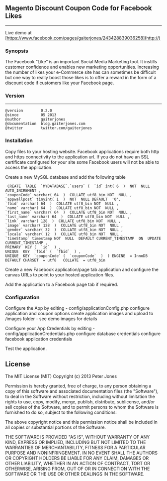 ## Magento Discount Coupon Code for Facebook Likes
***

Live demo at [https://www.facebook.com/pages/gaiterjones/243428839036258](http://)

### Synopsis
The Facebook “Like” is an important Social Media Marketing tool. It instills customer confidence and enables new marketing opportunities. Increasing the number of likes your e-Commerce site has can sometimes be difficult but one way to really boost those likes is to offer a reward in the form of a discount code if customers like your Facebook page.

### Version
***
	@version		0.2.0
	@since			05 2013
	@author			gaiterjones
	@documentation	blog.gaiterjones.com
	@twitter		twitter.com/gaiterjones
	
### Installation

Copy files to your hosting website. Facebook applications require both http and https
connectivity to the application url. If you do not have an SSL certificate configured 
for your site some Facebook users will not be able to access the application.

Create a new MySQL database and add the following table

	 CREATE  TABLE  `MYDATABASE`.`users` (  `id` int( 6  )  NOT  NULL  AUTO_INCREMENT ,
 	`couponCode` varchar( 64  )  COLLATE utf8_bin NOT  NULL ,
 	`appwallpost` tinyint( 1  )  NOT  NULL DEFAULT  '0',
 	`fbid` varchar( 64  )  COLLATE utf8_bin NOT  NULL ,
 	`name` varchar( 64  )  COLLATE utf8_bin NOT  NULL ,
 	`first_name` varchar( 64  )  COLLATE utf8_bin NOT  NULL ,
 	`last_name` varchar( 64  )  COLLATE utf8_bin NOT  NULL ,
 	`link` varchar( 128  )  COLLATE utf8_bin NOT  NULL ,
 	`image` varchar( 128  )  COLLATE utf8_bin NOT  NULL ,
 	`gender` varchar( 32  )  COLLATE utf8_bin NOT  NULL ,
 	`locale` varchar( 12  )  COLLATE utf8_bin NOT  NULL ,
 	`timeStamp` timestamp NOT  NULL  DEFAULT CURRENT_TIMESTAMP  ON  UPDATE  	CURRENT_TIMESTAMP ,
 	PRIMARY  KEY (  `id`  ) ,
 	UNIQUE  KEY  `fbid` (  `fbid`  ) ,
 	UNIQUE  KEY  `couponCode` (  `couponCode`  )  ) ENGINE  = InnoDB  DEFAULT CHARSET  = utf8 	COLLATE  = utf8_bin

 Create a new Facebook application/page tab application and configure the canvas
 URLs to point to your hosted application files.
 
 Add the application to a Facebook page tab if required.
 
### Configuration

 Configure the App by editing - config/applicationConfig.php
	configure application and coupon options
	create application images and upload to /images folder - see demo images for details

 Configure your App Credentials by editing - config/applicationCredentials.php
 	configure database credentials
	configure facebook application credentials


Test the application.


## License

The MIT License (MIT)
Copyright (c) 2013 Peter Jones

Permission is hereby granted, free of charge, to any person obtaining a copy of this software and associated documentation files (the "Software"), to deal in the Software without restriction, including without limitation the rights to use, copy, modify, merge, publish, distribute, sublicense, and/or sell copies of the Software, and to permit persons to whom the Software is furnished to do so, subject to the following conditions:

The above copyright notice and this permission notice shall be included in all copies or substantial portions of the Software.

THE SOFTWARE IS PROVIDED "AS IS", WITHOUT WARRANTY OF ANY KIND, EXPRESS OR IMPLIED, INCLUDING BUT NOT LIMITED TO THE WARRANTIES OF MERCHANTABILITY, FITNESS FOR A PARTICULAR PURPOSE AND NONINFRINGEMENT. IN NO EVENT SHALL THE AUTHORS OR COPYRIGHT HOLDERS BE LIABLE FOR ANY CLAIM, DAMAGES OR OTHER LIABILITY, WHETHER IN AN ACTION OF CONTRACT, TORT OR OTHERWISE, ARISING FROM, OUT OF OR IN CONNECTION WITH THE SOFTWARE OR THE USE OR OTHER DEALINGS IN THE SOFTWARE.
